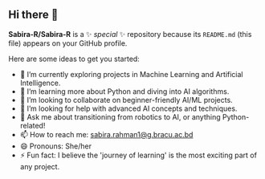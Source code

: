 ## Hi there 👋  

**Sabira-R/Sabira-R** is a ✨ _special_ ✨ repository because its `README.md` (this file) appears on your GitHub profile.  

Here are some ideas to get you started:  

- 🔭 I’m currently exploring projects in Machine Learning and Artificial Intelligence.  
- 🌱 I’m learning more about Python and diving into AI algorithms.  
- 👯 I’m looking to collaborate on beginner-friendly AI/ML projects.  
- 🤔 I’m looking for help with advanced AI concepts and techniques.  
- 💬 Ask me about transitioning from robotics to AI, or anything Python-related!  
- 📫 How to reach me: [sabira.rahman1@g.bracu.ac.bd](mailto:sabira.rahman1@g.bracu.ac.bd)  
- 😄 Pronouns: She/her  
- ⚡ Fun fact: I believe the 'journey of learning' is the most exciting part of any project.  
